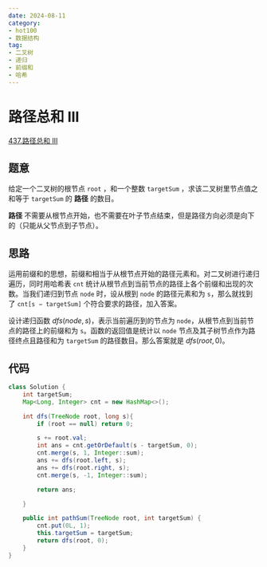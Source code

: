 ```yaml
---
date: 2024-08-11
category: 
- hot100
- 数据结构
tag: 
- 二叉树
- 递归
- 前缀和
- 哈希
---
```


# 路径总和 III

<!-- more -->

[437.路径总和 III](https://leetcode.cn/problems/path-sum-iii/description/?envType=study-plan-v2&envId=top-100-liked)

## 题意

给定一个二叉树的根节点 `root` ，和一个整数 `targetSum` ，求该二叉树里节点值之和等于 `targetSum` 的 **路径** 的数目。

**路径** 不需要从根节点开始，也不需要在叶子节点结束，但是路径方向必须是向下的（只能从父节点到子节点）。

## 思路

运用前缀和的思想，前缀和相当于从根节点开始的路径元素和。对二叉树进行递归遍历，同时用哈希表 `cnt` 统计从根节点到当前节点的路径上各个前缀和出现的次数。当我们递归到节点 `node` 时，设从根到 `node` 的路径元素和为 `s`，那么就找到了 `cnt[s − targetSum]` 个符合要求的路径，加入答案。

设计递归函数 $dfs(node, s)$，表示当前遍历到的节点为 `node`，从根节点到当前节点的路径上的前缀和为 `s`。函数的返回值是统计以 `node` 节点及其子树节点作为路径终点且路径和为 `targetSum` 的路径数目。那么答案就是 $dfs(root, 0)$。

## 代码

```java
class Solution {
    int targetSum;
    Map<Long, Integer> cnt = new HashMap<>();

    int dfs(TreeNode root, long s){
        if (root == null) return 0;

        s += root.val;
        int ans = cnt.getOrDefault(s - targetSum, 0);
        cnt.merge(s, 1, Integer::sum);
        ans += dfs(root.left, s);
        ans += dfs(root.right, s);
        cnt.merge(s, -1, Integer::sum);

        return ans;

    }

    public int pathSum(TreeNode root, int targetSum) {
        cnt.put(0L, 1);
        this.targetSum = targetSum;
        return dfs(root, 0);
    }
}
```
